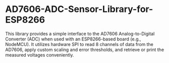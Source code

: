 # AD7606-ADC-Sensor-Library-for-ESP8266
This library provides a simple interface to the AD7606 Analog-to-Digital Converter (ADC) when used with an ESP8266-based board (e.g., NodeMCU). It utilizes hardware SPI to read 8 channels of data from the AD7606, apply custom scaling and error thresholds, and retrieve or print the measured voltages conveniently.
